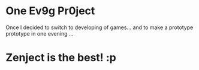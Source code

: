 # One Ev9g Pr0ject
Once I decided to switch to developing of games... and to make a prototype prototype in one evening ...

# Zenject is the best! :p
